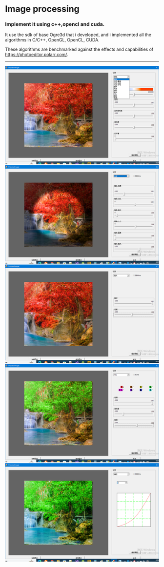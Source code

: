 # Image processing

### Implement it using c++,opencl and cuda.

It use the sdk of base Ogre3d that i developed, and i implemented all the algorithms in C/C++, OpenGL, OpenCL, CUDA.

These algorithms are benchmarked against the effects and capabilities of https://photoeditor.polarr.com/.

------

![image](https://github.com/Joe-Bi-2016/ProcessImage/blob/master/1.png)
![image](https://github.com/Joe-Bi-2016/ProcessImage/blob/master/2.png)
![image](https://github.com/Joe-Bi-2016/ProcessImage/blob/master/3.png)
![image](https://github.com/Joe-Bi-2016/ProcessImage/blob/master/4.png)
![image](https://github.com/Joe-Bi-2016/ProcessImage/blob/master/5.png)